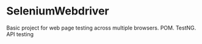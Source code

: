 # SeleniumWebdriver
Basic project for web page testing across multiple browsers. POM. TestNG. API testing
